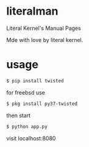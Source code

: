 # literalman

Literal Kernel's Manual Pages

Mde with love by literal kernel.

# usage

```sh
$ pip install twisted
```

for freebsd use

```sh
$ pkg install py37-twisted
```

then start

```sh
$ python app.py
```

visit localhost:8080